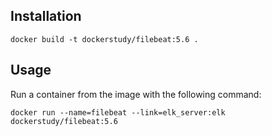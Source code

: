 Installation
--------

```
docker build -t dockerstudy/filebeat:5.6 .

```


Usage
--------

Run a container from the image with the following command:
```
docker run --name=filebeat --link=elk_server:elk dockerstudy/filebeat:5.6

```